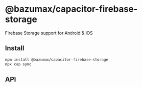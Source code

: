 # @bazumax/capacitor-firebase-storage

Firebase Storage support for Android & iOS

## Install

```bash
npm install @bazumax/capacitor-firebase-storage
npx cap sync
```

## API

<docgen-index></docgen-index>

<docgen-api>
<!-- run docgen to generate docs from the source -->
<!-- More info: https://github.com/ionic-team/capacitor-docgen -->
</docgen-api>
